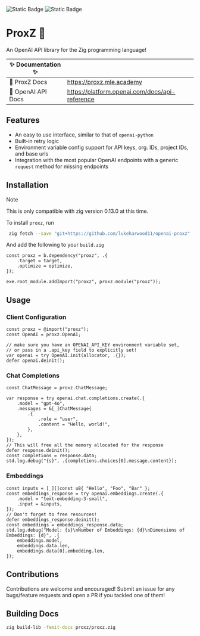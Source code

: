 ![Static Badge](https://img.shields.io/badge/zig-0.13.0-%23F7A41D?logo=zig&logoColor=%23F7A41D)
![Static Badge](https://img.shields.io/badge/License-MIT-blue)

# ProxZ 🦎

An OpenAI API library for the Zig programming language!

|✨ Documentation ✨||
|--|--|
|📙 ProxZ Docs |<https://proxz.mle.academy> |
|📗 OpenAI API Docs|<https://platform.openai.com/docs/api-reference>|

## Features

- An easy to use interface, similar to that of `openai-python`
- Built-in retry logic
- Environment variable config support for API keys, org. IDs, project IDs, and base urls
- Integration with the most popular OpenAI endpoints with a generic `request` method for missing endpoints

## Installation

> [!NOTE]  
> This is only compatible with zig version 0.13.0 at this time.

To install `proxz`, run

```bash
 zig fetch --save "git+https://github.com/lukeharwood11/openai-proxz"
```

And add the following to your `build.zig`

```zig
const proxz = b.dependency("proxz", .{
    .target = target,
    .optimize = optimize,
});

exe.root_module.addImport("proxz", proxz.module("proxz"));
```

## Usage

### Client Configuration

```zig
const proxz = @import("proxz");
const OpenAI = proxz.OpenAI;
```

```zig
// make sure you have an OPENAI_API_KEY environment variable set,
// or pass in a .api_key field to explicitly set!
var openai = try OpenAI.init(allocator, .{});
defer openai.deinit();
```

### Chat Completions

```zig
const ChatMessage = proxz.ChatMessage;

var response = try openai.chat.completions.create(.{
    .model = "gpt-4o",
    .messages = &[_]ChatMessage{
        .{
            .role = "user",
            .content = "Hello, world!",
        },
    },
});
// This will free all the memory allocated for the response
defer response.deinit();
const completions = response.data;
std.log.debug("{s}", .{completions.choices[0].message.content});
```

### Embeddings

```zig
const inputs = [_][]const u8{ "Hello", "Foo", "Bar" };
const embeddings_response = try openai.embeddings.create(.{
    .model = "text-embedding-3-small",
    .input = &inputs,
});
// Don't forget to free resources!
defer embeddings_response.deinit();
const embeddings = embeddings_response.data;
std.log.debug("Model: {s}\nNumber of Embeddings: {d}\nDimensions of Embeddings: {d}", .{
    embeddings.model,
    embeddings.data.len,
    embeddings.data[0].embedding.len,
});
```

## Contributions

Contributions are welcome and encouraged! Submit an issue for any bugs/feature requests and open a PR if you tackled one of them!

## Building Docs

```bash
zig build-lib -femit-docs proxz/proxz.zig
```
